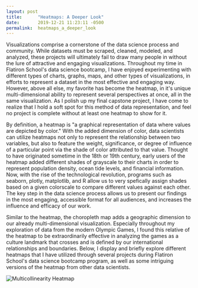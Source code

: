 ```yaml
---
layout: post
title:      "Heatmaps: A Deeper Look"
date:       2019-12-21 11:23:11 -0500
permalink:  heatmaps_a_deeper_look
---
```



Visualizations comprise a cornerstone of the data science process and community. While datasets must be scraped, cleaned, modeled, and analyzed, these projects will ultimately fail to draw many people in without the lure of attractive and engaging visualizations. Throughout my time in Flatiron School's data science bootcamp, I have enjoyed experimenting with different types of charts, graphs, maps, and other types of visualizations, in efforts to represent a dataset in the most effective and engaging way. However, above all else, my favorite has become the heatmap, in it's unique multi-dimensional ability to represent several perspectives at once, all in the same visualization. As I polish up my final capstone project, I have come to realize that I hold a soft spot for this method of data representation, and feel no project is complete without at least one heatmap to show for it.

By definition, a heatmap is "a graphical representation of data where values are depicted by color." With the added dimension of color, data scientists can utilize heatmaps not only to represent the relationship between two variables, but also to feature the weight, significance, or degree of influence of a particular point via the shade of color attributed to that value. Thought to have originated sometime in the 18th or 19th century, early users of the heatmap added different shades of grayscale to their charts in order to represent population density, ocean tide levels, and financial information. Now, with the rise of the technological revolution, programs such as seaborn, plotly, matplotlib, and R allow us to very spefically assign shades based on a given colorscale to compare different values against each other. The key step in the data science process allows us to present our findings in the most engaging, accessible format for all audiences, and increases the influence and efficacy of our work.

Similar to the heatmap, the choropleth map adds a geographic dimension to our already multi-dimensional visualization. Especially throughout my exploration of data from the modern Olympic Games, I found this relative of the heatmap to be extraordinarily effective in analyzing the games as a culture landmark that crosses and is defined by our international relationships and boundaries. Below, I display and briefly explore different heatmaps that I have utilized through several projects during Flatiron School's data science bootcamp program, as well as some intriguing versions of the heatmap from other data scientists.

![Multicollinearity Heatmap](file:///Users/huntersapienza/Desktop/Screen%20Shot%202019-12-21%20at%2011.04.07%20AM.png)


